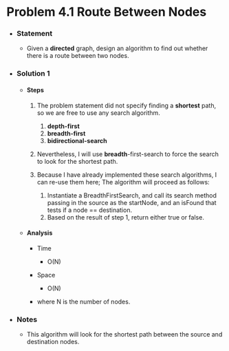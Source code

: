 # Problem 4.1 Route Between Nodes

- ### Statement

  - Given a **directed** graph, design an algorithm to find out whether there is a
    route between two nodes.

- ### Solution 1

  - #### Steps

    1. The problem statement did not specify finding a **shortest** path, so we are free to use any search algorithm.

       1. **depth-first**
       2. **breadth-first**
       3. **bidirectional-search**

    2. Nevertheless, I will use **breadth**-first-search to force the search to look for the shortest path.

    3. Because I have already implemented these search algorithms, I can re-use them here;
       The algorithm will proceed as follows:
       1. Instantiate a BreadthFirstSearch, and call its search method passing in the source as the startNode, and an isFound that tests if a node == destination.
       2. Based on the result of step 1, return either true or false.

  - #### Analysis

    - Time

      - O(N)

    - Space

      - O(N)

    - where N is the number of nodes.

- ### Notes

  - This algorithm will look for the shortest path between the source and destination nodes.
